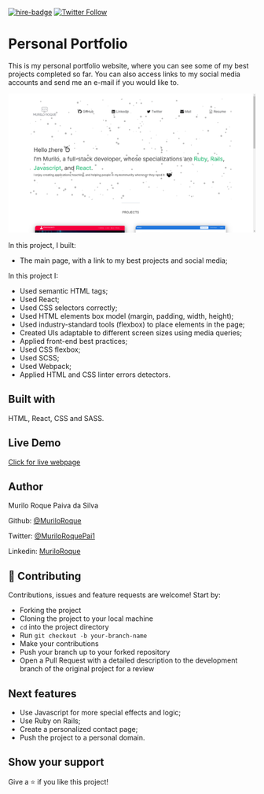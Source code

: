 [![hire-badge](https://img.shields.io/badge/Consult%20/%20Hire%20Murilo-Click%20to%20Contact-brightgreen)](mailto:muriloengqui@gmail.com) [![Twitter Follow](https://img.shields.io/twitter/follow/MuriloRoquePai1?label=Follow%20Murilo%20on%20Twitter&style=social)](https://twitter.com/MuriloRoquePai1)

# Personal Portfolio

This is my personal portfolio website, where you can see some of my best projects completed so far. You can also access links to my social media accounts and send me an e-mail if you would like to.

![screenshot](src/assets/images/screenshot.png)

In this project, I built:

- The main page, with a link to my best projects and social media;

In this project I:

- Used semantic HTML tags;
- Used React;
- Used CSS selectors correctly;
- Used HTML elements box model (margin, padding, width, height);
- Used industry-standard tools (flexbox) to place elements in the page;
- Created UIs adaptable to different screen sizes using media queries;
- Applied front-end best practices;
- Used CSS flexbox;
- Used SCSS;
- Used Webpack;
- Applied HTML and CSS linter errors detectors.

## Built with

HTML, React, CSS and SASS.

## Live Demo

[Click for live webpage](https://www.muriloroque.com.br)

## Author

Murilo Roque Paiva da Silva

Github: [@MuriloRoque](https://github.com/MuriloRoque)

Twitter: [@MuriloRoquePai1](https://twitter.com/MuriloRoquePai1)

Linkedin: [MuriloRoque](https://www.linkedin.com/in/murilo-roque-b1268741/)

## 🤝 Contributing

Contributions, issues and feature requests are welcome! Start by:

- Forking the project
- Cloning the project to your local machine
- `cd` into the project directory
- Run `git checkout -b your-branch-name`
- Make your contributions
- Push your branch up to your forked repository
- Open a Pull Request with a detailed description to the development branch of the original project for a review

## Next features

- Use Javascript for more special effects and logic;
- Use Ruby on Rails;
- Create a personalized contact page;
- Push the project to a personal domain.

## Show your support

Give a ⭐️ if you like this project!